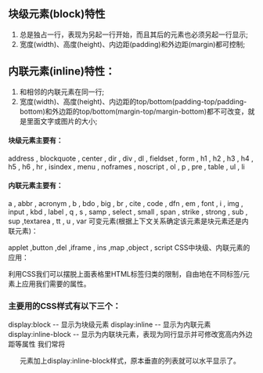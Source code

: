 ## 块级元素(block)特性

1. 总是独占一行，表现为另起一行开始，而且其后的元素也必须另起一行显示;
2. 宽度(width)、高度(height)、内边距(padding)和外边距(margin)都可控制;

## 内联元素(inline)特性：

1. 和相邻的内联元素在同一行;
2. 宽度(width)、高度(height)、内边距的top/bottom(padding-top/padding-bottom)和外边距的top/bottom(margin-top/margin-bottom)都不可改变，就是里面文字或图片的大小;

#### 块级元素主要有：

 address , blockquote , center , dir , div , dl , fieldset , form , h1 , h2 , h3 , h4 , h5 , h6 , hr , isindex , menu , noframes , noscript , ol , p , pre , table , ul , li

#### 内联元素主要有：

a , abbr , acronym , b , bdo , big , br , cite , code , dfn , em , font , i , img , input , kbd , label , q , s , samp , select , small , span , strike , strong , sub , sup ,textarea , tt , u , var
可变元素(根据上下文关系确定该元素是块元素还是内联元素)：

applet ,button ,del ,iframe , ins ,map ,object , script
CSS中块级、内联元素的应用：

利用CSS我们可以摆脱上面表格里HTML标签归类的限制，自由地在不同标签/元素上应用我们需要的属性。

### 主要用的CSS样式有以下三个：

display:block  -- 显示为块级元素
display:inline  -- 显示为内联元素
display:inline-block -- 显示为内联块元素，表现为同行显示并可修改宽高内外边距等属性
我们常将<ul>元素加上display:inline-block样式，原本垂直的列表就可以水平显示了。